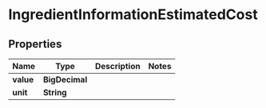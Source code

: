 

# IngredientInformationEstimatedCost


## Properties

| Name | Type | Description | Notes |
|------------ | ------------- | ------------- | -------------|
|**value** | **BigDecimal** |  |  |
|**unit** | **String** |  |  |



